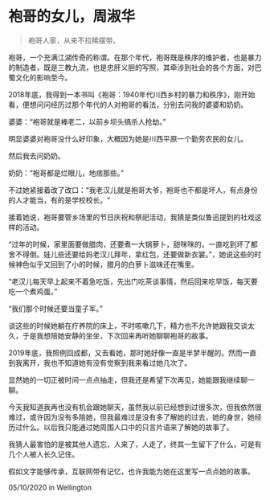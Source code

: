 # 袍哥的女儿，周淑华

> 袍哥人家，从来不拉稀摆带。

袍哥，一个充满江湖传奇的称谓。在那个年代，袍哥既是秩序的维护者，也是暴力的制造者，既是三教九流，也是忠肝义胆的写照，其牵涉到社会的各个方面，对巴蜀文化的影响至今。

2018年底，我得到一本书叫《袍哥：1940年代川西乡村的暴力和秩序》，刚开始看，便想问问经历过那个年代的人对袍哥的看法，分别去问我的婆婆和奶奶。

婆婆：“袍哥就是棒老二，以前乡坝头搞杀人抢劫。”

明显婆婆对袍哥没什么好印象，大概因为她是川西平原一个勤劳农民的女儿。

然后我去问奶奶。

奶奶：“袍哥都是烂眼儿，地痞那些。”

不过她紧接着改了改口：“我老汉儿就是袍哥大爷，袍哥也不都是坏人，有点身份的人才能当，有的是学校校长。“

接着她说，袍哥要管乡场里的节日庆祝和祭祀活动，我猜是类似鲁迅提到的社戏这样的活动。

“过年的时候，家里面要做腊肉，还要煮一大锅萝卜，甜咪咪的，一直吃到坏了都舍不得倒。娃儿些还要给妈老汉儿拜年，拿红包，还要做新衣裳。”，她说这些的时候神色似乎又回到了小的时候，腊月的白萝卜滋味还在嘴里。

“老汉儿每天早上起来不着急吃饭，先出门吃茶谈事情，然后回来吃早饭，每天要吃一个煮鸡蛋。”

“我们那个时候还要当童子军。”

谈这些的时候她躺在疗养院的床上，不时咳嗽几下，精力也不允许她跟我交谈太久，于是我想陪她安静的坐坐，下次回来再听她聊聊袍哥的故事。

2019年底，我照例回成都，又去看她，那时她好像一直是半梦半醒的。然而一直到我离开，我也不知道她有没有觉察到我来看过她几次了。

显然她的一切正被时间一点点抽走，但我还是希望下次再见，她能跟我继续聊一聊。

今天我知道我再也没有机会跟她聊天，虽然我以前已经想到过很多次，但我依然很难过，或许因为没有多陪她，但我最难过是没有多了解她的过去，她的身世，她经历过什么。以后我只能通过她周围人口中的只言片语来了解她的故事了。

我猜人最害怕的是被其他人遗忘，人来了，人走了，终其一生留下了什么，可是有几个人被人长久记住。

假如文字能够传承，互联网带有记忆，也许我能为她在这里写一点点她的故事。

05/10/2020 in Wellington
